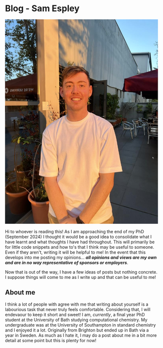 # Blog - Sam Espley

![me](docs/assets/me.jpg)

Hi to whoever is reading this! As I am approaching the end of my PhD (September 2024) I thought it would be a good idea to consolidate what I have learnt and what thoughts I have had throughout. This will primarily be for little code snippets and how to's that I think may be useful to someone. Even if they aren't, writing it will be helpful to me!
In the event that this develops into me posting my opinions... ***all opinions and views are my own and are in no way representative of sponsors or employers***.

Now that is out of the way, I have a few ideas of posts but nothing concrete. I suppose things will come to me as I write up and that can be useful to me! 

## About me

I think a lot of people with agree with me that writing about yourself is a labourious task that never truly feels comfortable. Considering that, I will endevaour to keep it short and sweet! I am, *currently*, a final year PhD student at the University of Bath studying computational chemistry. My undergraduate was at the University of Southampton in standard chemistry and I enjoyed it a lot. Originally from Brighton but ended up in Bath via a year in Sweden. As much as I hate it, I may do a post about me in a bit more detail at some point but this is plenty for now! 
